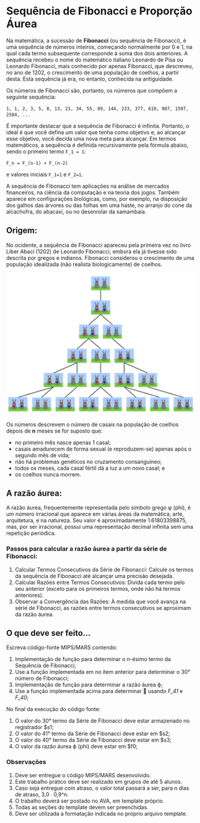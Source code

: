 # Sequência de Fibonacci e Proporção Áurea
Na matemática, a sucessão de **Fibonacci** (ou sequência de Fibonacci), é uma sequência de números inteiros, começando normalmente por 0 e 1, na qual cada termo subsequente corresponde à soma dos dois anteriores. A sequência recebeu o nome do matemático italiano Leonardo de Pisa ou Leonardo Fibonacci, mais conhecido por apenas Fibonacci, que descreveu, no ano de 1202, o crescimento de uma população de coelhos, a partir desta. Esta sequência já era, no entanto, conhecida na antiguidade.

Os números de Fibonacci são, portanto, os números que compõem a seguinte sequência:

```
1, 1, 2, 3, 5, 8, 13, 21, 34, 55, 89, 144, 233, 377, 610, 987, 1597, 2584, ...
```

É importante destacar que a sequência de Fibonacci é infinita. Portanto, o ideal é que você defina um valor que tenha como objetivo e, ao alcançar esse objetivo, você decida uma nova meta para alcançar. Em termos matemáticos, a sequência é definida recursivamente pela fórmula abaixo, sendo o primeiro termo `F_1 = 1`:

```
F_n = F_(n-1) + F_(n-2)
```

e valores iniciais `F_1=1` e `F_2=1`.

A sequência de Fibonacci tem aplicações na análise de mercados financeiros, na ciência da computação e na teoria dos jogos. Também aparece em configurações biológicas, como, por exemplo, na disposição dos galhos das árvores ou das folhas em uma haste, no arranjo do cone da alcachofra, do abacaxi, ou no desenrolar da samambaia.

## Origem:
No ocidente, a sequência de Fibonacci apareceu pela primeira vez no livro Liber Abaci (1202) de Leonardo Fibonacci, embora ela já tivesse sido descrita por gregos e indianos. Fibonacci considerou o crescimento de uma população idealizada (não realista biologicamente) de coelhos.

![População de coelhos.](./img/coelhos.png)
 
Os números descrevem o número de casais na população de coelhos depois de **n** meses se for suposto que:

- no primeiro mês nasce apenas 1 casal;
- casais amadurecem de forma sexual (e reproduzem-se) apenas após o segundo mês de vida;
- não há problemas genéticos no cruzamento consanguíneo;
- todos os meses, cada casal fértil dá a luz a um novo casal; e
- os coelhos nunca morrem.

## A razão áurea:
A razão áurea, frequentemente representada pelo símbolo grego φ (phi), é um número irracional que aparece em várias áreas da matemática, arte, arquitetura, e na natureza. Seu valor é aproximadamente 1.61803398875, mas, por ser irracional, possui uma representação decimal infinita sem uma repetição periódica.

### Passos para calcular a razão áurea a partir da série de Fibonacci:
1. Calcular Termos Consecutivos da Série de Fibonacci: Calcule os termos da sequência de Fibonacci até alcançar uma precisão desejada.
2. Calcular Razões entre Termos Consecutivos: Divida cada termo pelo seu anterior (exceto para os primeiros termos, onde não há termos anteriores).
3. Observar a Convergência das Razões: À medida que você avança na série de Fibonacci, as razões entre termos consecutivos se aproximam da razão áurea.

## O que deve ser feito...
Escreva código-fonte MIPS/MARS contendo:
1. Implementação de função para determinar o n-ésimo termo da Sequência de Fibonacci;
2. Use a função implementada em no item anterior para determinar o 30° número de Fibonacci;
3. Implementação de função para determinar a razão áurea ϕ;
4. Use a função implementada acima para determinar  usando _F_41_ e _F_40_;

No final da execução do código fonte:
1. O valor do 30° termo da Série de Fibonacci deve estar armazenado no registrador $s1;
2. O valor do 41° termo da Série de Fibonacci deve estar em $s2;
3. O valor do 40° termo da Série de Fibonacci deve estar em $s3;
4. O valor da razão áurea ϕ (phi) deve  estar em $f0;

### Observações
1. Deve ser entregue o código MIPS/MARS desenvolvido.
2. Este trabalho prático deve ser realizado em grupos de até 5 alunos.
3. Caso seja entregue com atraso, o valor total passará a ser, para n dias de atraso, 3,0 ∙ 0,9^n.
4. O trabalho deverá ser postado no AVA, em template próprio.
5. Todas as seções do template devem ser preenchidas.
6. Deve ser utilizada a formatação indicada no próprio arquivo template.